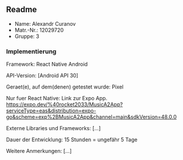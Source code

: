 ## Readme

* Name:	Alexandr Curanov
* Matr.-Nr.:	12029720
* Gruppe:	3


### Implementierung

Framework:	React Native Android

API-Version:	[Android API 30]

Geraet(e), auf dem(denen) getestet wurde:
Pixel

Nur fuer React Native: Link zur Expo App.
https://expo.dev/%40rocket2033/MusicA2App?serviceType=eas&distribution=expo-go&scheme=exp%2BMusicA2App&channel=main&sdkVersion=48.0.0

Externe Libraries und Frameworks:
[...]

Dauer der Entwicklung:
15 Stunden = ungefähr 5 Tage

Weitere Anmerkungen:
[...]
